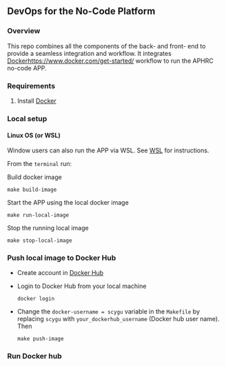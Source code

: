 ## DevOps for the No-Code Platform

### Overview

This repo combines all the components of the back- and front- end to provide a seamless integration and workflow. It integrates [Docker]()https://www.docker.com/get-started/ workflow to run the APHRC no-code APP.

### Requirements

1. Install [Docker](https://www.docker.com/get-started/) 


### Local setup

#### Linux OS (or WSL)

Window users can also run the APP via WSL. See [WSL](https://github.com/CYGUBICKO/wsl-setup) for instructions.

From the `terminal` run:

Build docker image

```
make build-image
```


Start the APP using the local docker image

```
make run-local-image
```

Stop the running local image

```
make stop-local-image
```

### Push local image to Docker Hub

- Create account in [Docker Hub](https://hub.docker.com/)
- Login to Docker Hub from your local machine 

	```
	docker login
	```

- Change the `docker-username = scygu` variable in the `Makefile` by replacing `scygu` with `your_dockerhub_username` (Docker hub user name). Then

	```
	make push-image
	```

### Run Docker hub 
